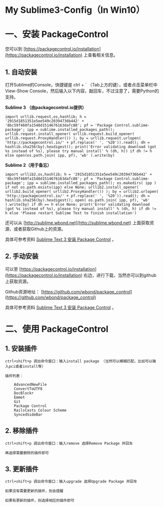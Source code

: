# My Sublime3-Config（In Win10）

# 一、安装 PackageControl 

您可以到 [https://packagecontrol.io/installation](https://packagecontrol.io/installation) 上查看相关信息。

## 1. 自动安装

打开Sublime的Console，快捷键是 ctrl + ` （Tab上方的键），或者点击菜单栏中 View-Show Console，然后输入以下内容，敲回车，不过注意了，需要Python的支持。

**Sublime 3 （由packagecontrol.io提供）**

``import urllib.request,os,hashlib; h = '2915d1851351e5ee549c20394736b442' + '8bc59f460fa1548d1514676163dafc88'; pf = 'Package Control.sublime-package'; ipp = sublime.installed_packages_path(); urllib.request.install_opener( urllib.request.build_opener( urllib.request.ProxyHandler()) ); by = urllib.request.urlopen( 'http://packagecontrol.io/' + pf.replace(' ', '%20')).read(); dh = hashlib.sha256(by).hexdigest(); print('Error validating download (got %s instead of %s), please try manual install' % (dh, h)) if dh != h else open(os.path.join( ipp, pf), 'wb' ).write(by)``

**Sublime 2（用于备忘）**

``import urllib2,os,hashlib; h = '2915d1851351e5ee549c20394736b442' + '8bc59f460fa1548d1514676163dafc88'; pf = 'Package Control.sublime-package'; ipp = sublime.installed_packages_path(); os.makedirs( ipp ) if not os.path.exists(ipp) else None; urllib2.install_opener( urllib2.build_opener( urllib2.ProxyHandler()) ); by = urllib2.urlopen( 'http://packagecontrol.io/' + pf.replace(' ', '%20')).read(); dh = hashlib.sha256(by).hexdigest(); open( os.path.join( ipp, pf), 'wb' ).write(by) if dh == h else None; print('Error validating download (got %s instead of %s), please try manual install' % (dh, h) if dh != h else 'Please restart Sublime Text to finish installation')``

还可以从 [http://sublime.wbond.net](http://sublime.wbond.net) 上面获取资源，或者获取Github上的资源。

具体可参考资料 [Sublime Text 3 安装 Package Control](http://jingyan.baidu.com/article/925f8cb817fd49c0dce05653.html) 。

## 2. 手动安装

可以至 [https://packagecontrol.io/installation](https://packagecontrol.io/installation) 右边，进行下载，当然亦可以到github上获取资源。

Github资源地址： [https://github.com/wbond/package_control](https://github.com/wbond/package_control)

具体可参考资料 [Sublime Text 3 安装 Package Control](http://jingyan.baidu.com/article/925f8cb817fd49c0dce05653.html) 。

# 二、使用 PackageControl 

## 1. 安装插件
	
	ctrl+shift+p 调出命令窗口：输入install package （当然可以模糊匹配，比如可以输入pci或者install等）

	插件列表：

		AdvancedNewFile
		ConvertToUTF8
		DocBlockr
		Emmet
		Git
		Package Control
		RailsCasts Colour Scheme
		SyncedSideBar

## 2. 移除插件

	ctrl+shift+p 调出命令窗口：输入remove 选择Remove Package 并回车

	再选择需要删除的插件即可

## 3. 更新插件

	ctrl+shift+p 调出命令窗口：输入upgrade 选择Upgrade Package 并回车

	如果没有需要更新的插件，则会提醒

	如果有更新的插件，则选择相应的插件即可